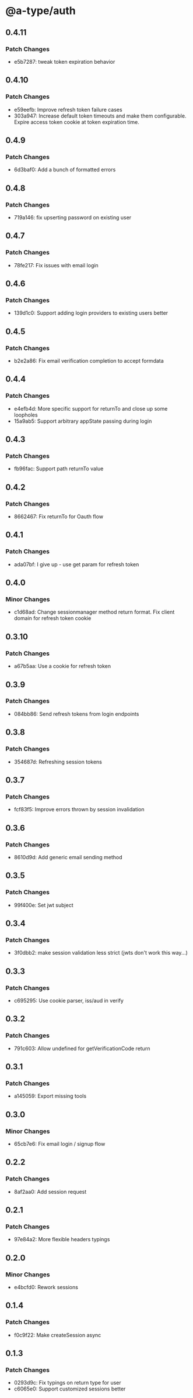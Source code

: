 # @a-type/auth

## 0.4.11

### Patch Changes

- e5b7287: tweak token expiration behavior

## 0.4.10

### Patch Changes

- e59eefb: Improve refresh token failure cases
- 303a947: Increase default token timeouts and make them configurable. Expire access token cookie at token expiration time.

## 0.4.9

### Patch Changes

- 6d3baf0: Add a bunch of formatted errors

## 0.4.8

### Patch Changes

- 719a146: fix upserting password on existing user

## 0.4.7

### Patch Changes

- 78fe217: Fix issues with email login

## 0.4.6

### Patch Changes

- 139d1c0: Support adding login providers to existing users better

## 0.4.5

### Patch Changes

- b2e2a86: Fix email verification completion to accept formdata

## 0.4.4

### Patch Changes

- e4efb4d: More specific support for returnTo and close up some loopholes
- 15a9ab5: Support arbitrary appState passing during login

## 0.4.3

### Patch Changes

- fb96fac: Support path returnTo value

## 0.4.2

### Patch Changes

- 8662467: Fix returnTo for Oauth flow

## 0.4.1

### Patch Changes

- ada07bf: I give up - use get param for refresh token

## 0.4.0

### Minor Changes

- c1d68ad: Change sessionmanager method return format. Fix client domain for refresh token cookie

## 0.3.10

### Patch Changes

- a67b5aa: Use a cookie for refresh token

## 0.3.9

### Patch Changes

- 084bb86: Send refresh tokens from login endpoints

## 0.3.8

### Patch Changes

- 354687d: Refreshing session tokens

## 0.3.7

### Patch Changes

- fcf83f5: Improve errors thrown by session invalidation

## 0.3.6

### Patch Changes

- 8610d9d: Add generic email sending method

## 0.3.5

### Patch Changes

- 99f400e: Set jwt subject

## 0.3.4

### Patch Changes

- 3f0dbb2: make session validation less strict (jwts don't work this way...)

## 0.3.3

### Patch Changes

- c695295: Use cookie parser, iss/aud in verify

## 0.3.2

### Patch Changes

- 791c603: Allow undefined for getVerificationCode return

## 0.3.1

### Patch Changes

- a145059: Export missing tools

## 0.3.0

### Minor Changes

- 65cb7e6: Fix email login / signup flow

## 0.2.2

### Patch Changes

- 8af2aa0: Add session request

## 0.2.1

### Patch Changes

- 97e84a2: More flexible headers typings

## 0.2.0

### Minor Changes

- e4bcfd0: Rework sessions

## 0.1.4

### Patch Changes

- f0c9f22: Make createSession async

## 0.1.3

### Patch Changes

- 0293d9c: Fix typings on return type for user
- c6065e0: Support customized sessions better
